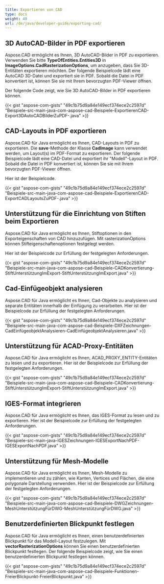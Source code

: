 ```yaml
---
title: Exportieren von CAD
type: docs
weight: 40
url: /de/java/developer-guide/exporting-cad/
---
```


## **3D AutoCAD-Bilder in PDF exportieren**
Aspose.CAD ermöglicht es Ihnen, 3D AutoCAD-Bilder in PDF zu exportieren. Verwenden Sie bitte **TypeOfEntities.Entities3D** in **ImageOptions.CadRasterizationOptions**, um anzugeben, dass Sie 3D-Entitäten exportieren möchten.
Der folgende Beispielcode lädt eine AutoCAD 3D-Datei und exportiert sie in PDF. Sobald die Datei in PDF konvertiert ist, können Sie sie mit Ihrem bevorzugten PDF-Viewer öffnen.

Der folgende Code zeigt, wie Sie 3D AutoCAD-Bilder in PDF exportieren können.

{{< gist "aspose-com-gists" "49c1b75d9a84e149ecf374ece2c2597d" "Beispiele-src-main-java-com-aspose-cad-Beispiele-ExportierenCAD-Export3DAutoCADBilderZuPDF-.java" >}}


## **CAD-Layouts in PDF exportieren**
Aspose.CAD für Java ermöglicht es Ihnen, CAD-Layouts in PDF zu exportieren. Die **save**-Methode der Klasse **CadImage** kann verwendet werden, um Layout(s) im PDF-Format zu exportieren.
Der folgende Beispielcode lädt eine CAD-Datei und exportiert ihr "Modell"-Layout in PDF. Sobald die Datei in PDF konvertiert ist, können Sie sie mit Ihrem bevorzugten PDF-Viewer öffnen.

Hier ist der Beispielcode.

{{< gist "aspose-com-gists" "49c1b75d9a84e149ecf374ece2c2597d" "Beispiele-src-main-java-com-aspose-cad-Beispiele-ExportierenCAD-ExportCADLayoutsZuPDF-.java" >}}
## **Unterstützung für die Einrichtung von Stiften beim Exportieren**
Aspose.CAD für Java ermöglicht es Ihnen, Stiftoptionen in den Exporteigenschaften von CAD hinzuzufügen. Mit rasterizationOptions können Stifteigenschaftenoptionen festgelegt werden.

Hier ist der Beispielcode zur Erfüllung der festgelegten Anforderungen.

{{< gist "aspose-com-gists" "49c1b75d9a84e149ecf374ece2c2597d" "Beispiele-src-main-java-com-aspose-cad-Beispiele-CADKonvertierung-StiftUnterstützungImExport-StiftUnterstützungImExport.java" >}}
## **Cad-Einfügeobjekt analysieren**
Aspose.CAD für Java ermöglicht es Ihnen, Cad-Objekte zu analysieren und separate Entitäten innerhalb der Einfügung zu verarbeiten. Hier ist der Beispielcode zur Erfüllung der festgelegten Anforderungen.

{{< gist "aspose-com-gists" "49c1b75d9a84e149ecf374ece2c2597d" "Beispiele-src-main-java-com-aspose-cad-Beispiele-DXFZeichnungen-CadEinfügeobjektAnalysieren-CadEinfügeobjektAnalysieren.java" >}}
## **Unterstützung für ACAD-Proxy-Entitäten**
Aspose.CAD für Java ermöglicht es Ihnen, ACAD_PROXY_ENTITY-Entitäten zu lesen und zu exportieren. Hier ist der Beispielcode zur Erfüllung der festgelegten Anforderungen.

{{< gist "aspose-com-gists" "49c1b75d9a84e149ecf374ece2c2597d" "Beispiele-src-main-java-com-aspose-cad-Beispiele-CADKonvertierung-StiftUnterstützungImExport-StiftUnterstützungImExport.java" >}}
## **IGES-Format integrieren**
Aspose.CAD für Java ermöglicht es Ihnen, das IGES-Format zu lesen und zu exportieren. Hier ist der Beispielcode zur Erfüllung der festgelegten Anforderungen.

{{< gist "aspose-com-gists" "49c1b75d9a84e149ecf374ece2c2597d" "Beispiele-src-main-java-IGESZeichnungen-IGESExportNachPDF-IGESExportNachPDF.java" >}}
## **Unterstützung für Mesh-Modelle**
Aspose.CAD für Java ermöglicht es Ihnen, Mesh-Modelle zu implementieren und zu zählen, wie Kanten, Vertices und Flächen, die eine polygonale Darstellung verwenden. Hier ist der Beispielcode zur Erfüllung der festgelegten Anforderungen.

{{< gist "aspose-com-gists" "49c1b75d9a84e149ecf374ece2c2597d" "Beispiele-src-main-java-com-aspose-cad-Beispiele-DWGZeichnungen-MeshUnterstützungFürDWG-MeshUnterstützungFürDWG.java" >}}
## **Benutzerdefinierten Blickpunkt festlegen**
Aspose.CAD für Java ermöglicht es Ihnen, einen benutzerdefinierten Blickpunkt für das Modell-Layout festzulegen. Mit **vectorRasterizationOptions** können Sie einen benutzerdefinierten Blickpunkt festlegen. Der folgende Beispielcode zeigt, wie Sie einen benutzerdefinierten Blickpunkt festlegen können.

{{< gist "aspose-com-gists" "49c1b75d9a84e149ecf374ece2c2597d" "Beispiele-src-main-java-com-aspose-cad-Beispiele-Funktionen-FreierBlickpunkt-FreierBlickpunkt.java" >}}
